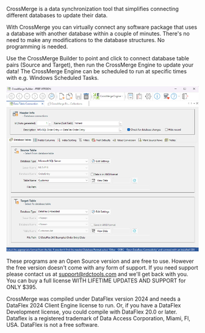 CrossMerge is a data synchronization tool that simplifies connecting different databases to update their data.

With CrossMerge you can virtually connect any software package that uses a database with another database within a couple of minutes. There's no need to make any modifications to the database structures. No programming is needed.

Use the CrossMerge Builder to point and click to connect database table pairs (Source and Target), then run the CrossMerge Engine to update your data! The CrossMerge Engine can be scheduled to run at specific times with e.g. Windows Scheduled Tasks.

![Sample image of the CrossMergeBuilder.src program:](Bitmaps/CrossMergeBuilder.png)

These programs are an Open Source version and are free to use. However the free version doesn't come with any form of support. If you need support please contact us at support@rdctools.com and we'll get back with you. You can buy a full license WITH LIFETIME UPDATES AND SUPPORT for ONLY $395.

CrossMerge was compiled under DataFlex version 2024 and needs a DataFlex 2024 Client Engine license to run. Or, if you have a DataFlex Development license, you could compile with DataFlex 20.0 or later.
Dataflex is a registered trademark of Data Access Corporation, Miami, Fl, USA. DataFlex is not a free software.
